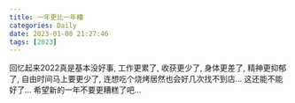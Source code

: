 ```yaml
---
title: 一年更比一年糟
categories: Daily
date: 2023-01-08 21:27:46
tags: [2023]
---
```


回忆起来2022真是基本没好事, 工作更累了, 收获更少了, 身体更差了, 精神更抑郁了, 自由时间马上要更少了, 连想吃个烧烤居然也会好几次找不到店... 这还能不能好了... 希望新的一年不要更糟糕了吧...
<!-- 摘要部分 -->
<!-- more -->
